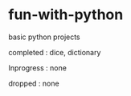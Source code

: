 # fun-with-python
basic python projects


completed :
  dice,
  dictionary
  
Inprogress :
  none

dropped :
  none
